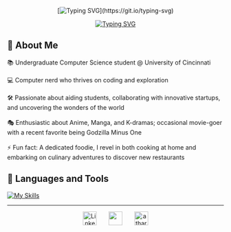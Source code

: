 
<div align="center">

[![Typing SVG](https://readme-typing-svg.demolab.com?font=Fira+Code&pause=1000&center=true&repeat=false&random=false&width=435&lines=Hi!+Atharv+Shete+here.)](https://git.io/typing-svg)

[![Typing SVG](https://readme-typing-svg.demolab.com?font=Fira+Code&pause=1000&random=false&width=435&lines=Junior+%40+University+of+Cincinnati;Senior+Venture+Analyst;5%2B+years+coding+experience)](https://git.io/typing-svg)

</div>

## 🧐 About Me
 📚 Undergraduate Computer Science student @ University of Cincinnati
 <br />
 <br />
 💻 Computer nerd who thrives on coding and exploration
 <br />
 <br />
 🛠️ Passionate about aiding students, collaborating with innovative startups, and uncovering the wonders of the world
 <br />
 <br />
 🎭 Enthusiastic about Anime, Manga, and K-dramas; occasional movie-goer with a recent favorite being Godzilla Minus One 
 <br />
 <br />
 ⚡ Fun fact: A dedicated foodie, I revel in both cooking at home and embarking on culinary adventures to discover new restaurants

## 🧰 Languages and Tools

[![My Skills](https://skillicons.dev/icons?i=html,py,c,cpp,css,sass,js,bootstrap,sklearn,react,d3,astro,django,git,github,githubactions,gitlab,haskell,java,matlab,postgres,rust,netlify,vscode,anaconda,figma,notion&perline=9)](https://skillicons.dev)

---
<p align="center">
  <a href="https://www.linkedin.com/in/atharvshete/"><img width="32px" alt="LinkedIn" title="LinkedIn" src="https://i.imgur.com/yRpa1dQ.png"/></a>
  &#8287;&#8287;&#8287;&#8287;&#8287;
  <a href="https://discord.com/users/727578414466203648" alt="Discord" title="Discord"><img width="32px" src="https://i.imgur.com/OViZO8J.png"/></a>
  &#8287;&#8287;&#8287;&#8287;&#8287;
  <a href="https://atharvshete-portfolio.netlify.app/"><img width="32px" alt="atharvshete-portfolio.netlify.app" title="DenverCoder1 Dev.to" src="https://i.imgur.com/mVm29vK.png"></a>
</p>
